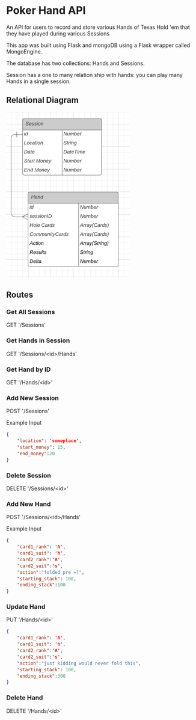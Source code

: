 # Poker Hand API
An API for users to record and store various Hands of Texas Hold 'em that they have played during various Sessions

This app was built using Flask and mongoDB using a Flask wrapper called MongoEngine.

The database has two collections: Hands and Sessions.

Session has a one to many relation ship with hands: you can play many Hands in a single session.

## Relational Diagram
![Diagram](resources/ERD.png)
## Routes

### Get All Sessions
GET '/Sessions'

### Get Hands in Session
GET '/Sessions/\<id\>/Hands'

### Get Hand by ID
GET '/Hands/\<id\>'

### Add New Session
POST '/Sessions'

Example Input
``` json
{
    "location": 'someplace',
    "start_money": 15,
    "end_money":20
}
```

### Delete Session
DELETE '/Sessions/\<id\>'

### Add New Hand
POST '/Sessions/\<id\>/Hands'

Example Input
``` json
{
    "card1_rank": 'A',
    "card1_suit": 'h',
    "card2_rank":'A',
    "card2_suit":'s',
    "action":"folded pre =]",
    "starting_stack": 100,
    "ending_stack":100
}
```

### Update Hand
PUT '/Hands/\<id\>'
``` json
{
    "card1_rank": 'A',
    "card1_suit": 'h',
    "card2_rank":'A',
    "card2_suit":'s',
    "action":"just kidding would never fold this",
    "starting_stack": 100,
    "ending_stack":300
}
```

### Delete Hand
DELETE '/Hands/\<id\>'
